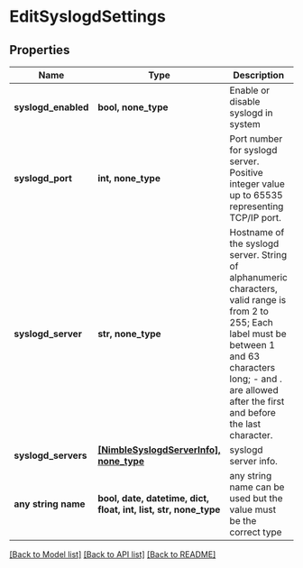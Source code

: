 # EditSyslogdSettings


## Properties
Name | Type | Description | Notes
------------ | ------------- | ------------- | -------------
**syslogd_enabled** | **bool, none_type** | Enable or disable syslogd in system | [optional] 
**syslogd_port** | **int, none_type** | Port number for syslogd server. Positive integer value up to 65535 representing TCP/IP port. | [optional] 
**syslogd_server** | **str, none_type** | Hostname of the syslogd server. String of alphanumeric characters, valid range is from 2 to 255; Each label must be between 1 and 63 characters long; - and . are allowed after the first and before the last character. | [optional] 
**syslogd_servers** | [**[NimbleSyslogdServerInfo], none_type**](NimbleSyslogdServerInfo.md) | syslogd server info. | [optional] 
**any string name** | **bool, date, datetime, dict, float, int, list, str, none_type** | any string name can be used but the value must be the correct type | [optional]

[[Back to Model list]](../README.md#documentation-for-models) [[Back to API list]](../README.md#documentation-for-api-endpoints) [[Back to README]](../README.md)


